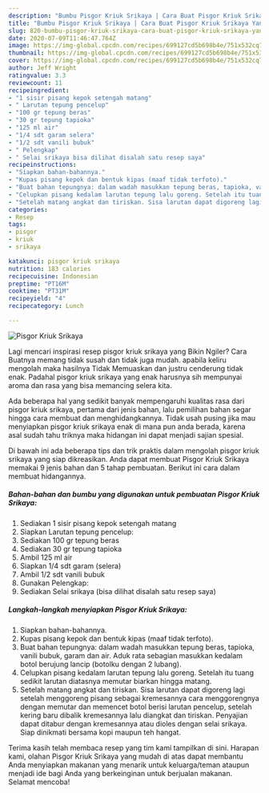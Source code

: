 ```yaml
---
description: "Bumbu Pisgor Kriuk Srikaya | Cara Buat Pisgor Kriuk Srikaya Yang Sedap"
title: "Bumbu Pisgor Kriuk Srikaya | Cara Buat Pisgor Kriuk Srikaya Yang Sedap"
slug: 820-bumbu-pisgor-kriuk-srikaya-cara-buat-pisgor-kriuk-srikaya-yang-sedap
date: 2020-07-09T11:46:47.764Z
image: https://img-global.cpcdn.com/recipes/699127cd5b698b4e/751x532cq70/pisgor-kriuk-srikaya-foto-resep-utama.jpg
thumbnail: https://img-global.cpcdn.com/recipes/699127cd5b698b4e/751x532cq70/pisgor-kriuk-srikaya-foto-resep-utama.jpg
cover: https://img-global.cpcdn.com/recipes/699127cd5b698b4e/751x532cq70/pisgor-kriuk-srikaya-foto-resep-utama.jpg
author: Jeff Wright
ratingvalue: 3.3
reviewcount: 11
recipeingredient:
- "1 sisir pisang kepok setengah matang"
- " Larutan tepung pencelup"
- "100 gr tepung beras"
- "30 gr tepung tapioka"
- "125 ml air"
- "1/4 sdt garam selera"
- "1/2 sdt vanili bubuk"
- " Pelengkap"
- " Selai srikaya bisa dilihat disalah satu resep saya"
recipeinstructions:
- "Siapkan bahan-bahannya."
- "Kupas pisang kepok dan bentuk kipas (maaf tidak terfoto)."
- "Buat bahan tepungnya: dalam wadah masukkan tepung beras, tapioka, vanili bubuk, garam dan air. Aduk rata sebagian masukkan kedalam botol berujung lancip (botolku dengan 2 lubang)."
- "Celupkan pisang kedalam larutan tepung lalu goreng. Setelah itu tuang sedikit larutan diatasnya memutar biarkan hingga matang."
- "Setelah matang angkat dan tiriskan. Sisa larutan dapat digoreng lagi setelah menggoreng pisang sebagai kremesannya cara menggorengnya dengan memutar dan memencet botol berisi larutan pencelup, setelah kering baru dibalik kremesannya lalu diangkat dan tiriskan. Penyajian dapat ditabur dengan kremesannya atau dioles dengan selai srikaya. Siap dinikmati bersama kopi maupun teh hangat."
categories:
- Resep
tags:
- pisgor
- kriuk
- srikaya

katakunci: pisgor kriuk srikaya 
nutrition: 183 calories
recipecuisine: Indonesian
preptime: "PT16M"
cooktime: "PT31M"
recipeyield: "4"
recipecategory: Lunch

---
```



![Pisgor Kriuk Srikaya](https://img-global.cpcdn.com/recipes/699127cd5b698b4e/751x532cq70/pisgor-kriuk-srikaya-foto-resep-utama.jpg)

Lagi mencari inspirasi resep pisgor kriuk srikaya yang Bikin Ngiler? Cara Buatnya memang tidak susah dan tidak juga mudah. apabila keliru mengolah maka hasilnya Tidak Memuaskan dan justru cenderung tidak enak. Padahal pisgor kriuk srikaya yang enak harusnya sih mempunyai aroma dan rasa yang bisa memancing selera kita.



Ada beberapa hal yang sedikit banyak mempengaruhi kualitas rasa dari pisgor kriuk srikaya, pertama dari jenis bahan, lalu pemilihan bahan segar hingga cara membuat dan menghidangkannya. Tidak usah pusing jika mau menyiapkan pisgor kriuk srikaya enak di mana pun anda berada, karena asal sudah tahu triknya maka hidangan ini dapat menjadi sajian spesial.


Di bawah ini ada beberapa tips dan trik praktis dalam mengolah pisgor kriuk srikaya yang siap dikreasikan. Anda dapat membuat Pisgor Kriuk Srikaya memakai 9 jenis bahan dan 5 tahap pembuatan. Berikut ini cara dalam membuat hidangannya.

<!--inarticleads1-->

##### Bahan-bahan dan bumbu yang digunakan untuk pembuatan Pisgor Kriuk Srikaya:

1. Sediakan 1 sisir pisang kepok setengah matang
1. Siapkan  Larutan tepung pencelup:
1. Sediakan 100 gr tepung beras
1. Sediakan 30 gr tepung tapioka
1. Ambil 125 ml air
1. Siapkan 1/4 sdt garam (selera)
1. Ambil 1/2 sdt vanili bubuk
1. Gunakan  Pelengkap:
1. Sediakan  Selai srikaya (bisa dilihat disalah satu resep saya)




<!--inarticleads2-->

##### Langkah-langkah menyiapkan Pisgor Kriuk Srikaya:

1. Siapkan bahan-bahannya.
1. Kupas pisang kepok dan bentuk kipas (maaf tidak terfoto).
1. Buat bahan tepungnya: dalam wadah masukkan tepung beras, tapioka, vanili bubuk, garam dan air. Aduk rata sebagian masukkan kedalam botol berujung lancip (botolku dengan 2 lubang).
1. Celupkan pisang kedalam larutan tepung lalu goreng. Setelah itu tuang sedikit larutan diatasnya memutar biarkan hingga matang.
1. Setelah matang angkat dan tiriskan. Sisa larutan dapat digoreng lagi setelah menggoreng pisang sebagai kremesannya cara menggorengnya dengan memutar dan memencet botol berisi larutan pencelup, setelah kering baru dibalik kremesannya lalu diangkat dan tiriskan. Penyajian dapat ditabur dengan kremesannya atau dioles dengan selai srikaya. Siap dinikmati bersama kopi maupun teh hangat.




Terima kasih telah membaca resep yang tim kami tampilkan di sini. Harapan kami, olahan Pisgor Kriuk Srikaya yang mudah di atas dapat membantu Anda menyiapkan makanan yang menarik untuk keluarga/teman ataupun menjadi ide bagi Anda yang berkeinginan untuk berjualan makanan. Selamat mencoba!

